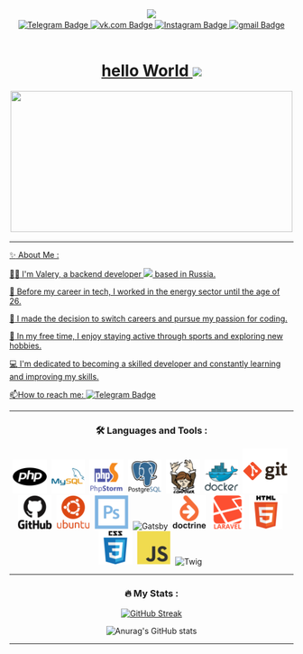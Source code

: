 <div id="header" align="center">
 <a href="https://github.com/theNorth97">
  <img src="https://media.giphy.com/media/bGgsc5mWoryfgKBx1u/giphy.gif" width="100"/>
</div>

<div id="badges" align="center">
 <a href="https://t.me/thenorth97">
<img src="https://img.shields.io/badge/Telegram-white?logo=telegram&logoColor=&style=plastyk&style=plastyk" alt="Telegram Badge" width="150"/>
 <a href="https://vk.com/thenorth97">
  <img src="https://img.shields.io/badge/%D0%92%D0%BA%D0%BE%D0%BD%D1%82%D0%B0%D0%BA%D1%82%D0%B5-blue?logo=VK&logoColor=white&style=plastyk" alt="vk.com Badge" width="160"/>
<a href="https://www.instagram.com/_thenorth97/">
  <img src="https://img.shields.io/badge/instagram-pink?logo=instagram&logoColor=&style=plastyk" alt="Instagram Badge" width="150"/>
<a href="https://mail.google.com/mail/u/0/?pli=1#inbox?compose=DmwnWsCRjpVtqdsQRCBfjNXdGjhhcMNcPBZjNthHdwtbLdXvCcLWhkmHdkwJBMlRGlWLmqWMDtRl">
  <img src="https://img.shields.io/badge/gmail-white?logo=gmail&logoColor=&style=plastyk" alt="gmail Badge" width="108"/>
</div>

<div id="badges" align="center">
 <a href="https://github.com/theNorth97">
<img src="https://komarev.com/ghpvc/?username=theNorth97&style=plastik&color=blue" alt="" width="130"/>

<h1>
  hello World
  <img src="https://media.giphy.com/media/hvRJCLFzcasrR4ia7z/giphy.gif" width="30px"/>
</h1>
</div>

<div align="center">
  <img src="https://media.giphy.com/media/Y4ak9Ki2GZCbJxAnJD/giphy.gif" width="500" height="250"/>
</div>

---

:sparkles: About Me :
 
:woman_technologist: I'm Valery, a backend developer <img src="https://media.giphy.com/media/WUlplcMpOCEmTGBtBW/giphy.gif" width="30"> based in Russia.
 
:electric_plug: Before my career in tech, I worked in the energy sector until the age of 26.
 
:rocket: I made the decision to switch careers and pursue my passion for coding.
 
:muscle: In my free time, I enjoy staying active through sports and exploring new hobbies.
 
:computer: I'm dedicated to becoming a skilled developer and constantly learning and improving my skills.
 
:mailbox:How to reach me: [![Telegram Badge](https://img.shields.io/badge/Telegram-white?logo=telegram&logoColor=&style=plastyk&style=plastyk)](https://t.me/thenorth97)

---

  <div align="center">

### :hammer_and_wrench: Languages and Tools :


  <div align="center">
  <img src="https://github.com/devicons/devicon/blob/master/icons/php/php-plain.svg" title="Gatsby"  alt="Gatsby" width="60" height="60"/>&nbsp;
  <img src="https://github.com/devicons/devicon/blob/master/icons/mysql/mysql-original-wordmark.svg" title="MySQL"  alt="MySQL" width="60" height="60"/>&nbsp;
<img src="https://github.com/devicons/devicon/blob/master/icons/phpstorm/phpstorm-original-wordmark.svg" title="phpstorm"  alt="Gatsby" width="60" height="60"/>&nbsp;
<img src="https://github.com/devicons/devicon/blob/master/icons/postgresql/postgresql-original-wordmark.svg" title="postgreasql"  alt="Gatsby" width="60" height="60"/>&nbsp;
<img src="https://github.com/devicons/devicon/blob/master/icons/composer/composer-original.svg" title="composer-original"  alt="Gatsby" width="60" height="60"/>&nbsp;
<img src="https://github.com/devicons/devicon/blob/master/icons/docker/docker-original-wordmark.svg" title="docker-original"  alt="Gatsby" width="60" height="60"/>&nbsp;
<img src="https://github.com/devicons/devicon/blob/master/icons/git/git-original-wordmark.svg" title="git-original"  alt="Gatsby" width="80" height="80"/>&nbsp;
<img src="https://github.com/devicons/devicon/blob/master/icons/github/github-original-wordmark.svg" title="github-original"  alt="Gatsby" width="60" height="60"/>&nbsp;
<img src="https://github.com/devicons/devicon/blob/master/icons/ubuntu/ubuntu-plain-wordmark.svg" title="ubuntu-plain"  alt="Gatsby" width="60" height="60"/>&nbsp;
<img src="https://github.com/devicons/devicon/blob/master/icons/photoshop/photoshop-line.svg" title="photoshop"  alt="Gatsby" width="60" height="60"/>&nbsp;
<img src="https://avatars.githubusercontent.com/u/11195762?s=200&v=4" title="slim-FW"  alt="Gatsby" width="60" height="60"/>&nbsp;
  <img src="https://github.com/devicons/devicon/blob/master/icons/doctrine/doctrine-original-wordmark.svg" title="Doctrine"  alt="Doctrine" width="60" height="60"/>&nbsp;
  <img src="https://github.com/devicons/devicon/blob/master/icons/laravel/laravel-plain-wordmark.svg" title="Laravel"  alt="Laravel" width="60" height="60"/>&nbsp;
  <img src="https://github.com/devicons/devicon/blob/master/icons/html5/html5-original-wordmark.svg" title="HTML5"  alt="HTML5" width="60" height="60"/>&nbsp;
  <img src="https://github.com/devicons/devicon/blob/master/icons/css3/css3-original-wordmark.svg" title="CSS3"  alt="CSS3" width="60" height="60"/>&nbsp;
  <img src="https://github.com/devicons/devicon/blob/master/icons/javascript/javascript-original.svg" title="JavaScript"  alt="JavaScript" width="60" height="60"/>&nbsp;
  <img src="https://avatars.githubusercontent.com/u/9950313?s=200&v=4" title="Twig"  alt="Twig" width="60" height="60"/>&nbsp;

<div>

---

### :fire: My Stats :

    

[![GitHub Streak](https://streak-stats.demolab.com?user=theNorth97&theme=hacker&border_radius=10&locale=ru&date_format=M%20j%5B%2C%20Y%5D)](https://git.io/streak-stats)


![Anurag's GitHub stats](https://github-readme-stats.vercel.app/api?username=theNorth97&show_icons=true&theme=dark)    


---







